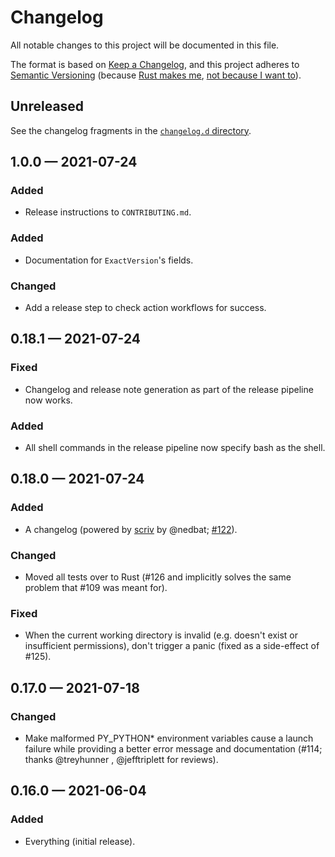 # Changelog

All notable changes to this project will be documented in this file.

The format is based on [Keep a Changelog](https://keepachangelog.com/en/1.0.0/), and this project adheres to [Semantic Versioning](https://semver.org/) (because [Rust makes me](https://doc.rust-lang.org/cargo/reference/manifest.html#the-version-field), [not because I want to](https://snarky.ca/why-i-dont-like-semver/)).

## Unreleased

See the changelog fragments in the [`changelog.d` directory](https://github.com/brettcannon/python-launcher/tree/main/changelog.d).

<!-- scriv-insert-here -->

## 1.0.0 — 2021-07-24

### Added

- Release instructions to `CONTRIBUTING.md`.

### Added

- Documentation for `ExactVersion`'s fields.

### Changed

- Add a release step to check action workflows for success.

## 0.18.1 — 2021-07-24

### Fixed

- Changelog and release note generation as part of the release pipeline now works.

### Added

- All shell commands in the release pipeline now specify bash as the shell.

## 0.18.0 — 2021-07-24

### Added

- A changelog (powered by [scriv](https://scriv.readthedocs.io/) by @nedbat; [#122](https://github.com/brettcannon/python-launcher/issues/122)).

### Changed

- Moved all tests over to Rust (#126 and implicitly solves the same problem that #109 was meant for).

### Fixed

- When the current working directory is invalid (e.g. doesn't exist or insufficient permissions), don't trigger a panic (fixed as a side-effect of #125).

## 0.17.0 — 2021-07-18

### Changed

- Make malformed PY_PYTHON\* environment variables cause a launch failure while providing a better error message and documentation (#114; thanks @treyhunner , @jefftriplett for reviews).

## 0.16.0 — 2021-06-04

### Added

- Everything (initial release).
